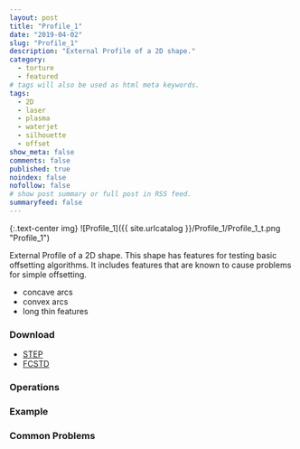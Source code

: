 ```yaml
---
layout: post
title: "Profile_1"
date: "2019-04-02"
slug: "Profile_1"
description: "External Profile of a 2D shape."
category: 
  - torture
  - featured
# tags will also be used as html meta keywords.
tags:
  - 2D
  - laser
  - plasma
  - waterjet
  - silhouette
  - offset
show_meta: false
comments: false
published: true
noindex: false
nofollow: false
# show post summary or full post in RSS feed.
summaryfeed: false
---
```

{:.text-center img}
![Profile_1]({{ site.urlcatalog }}/Profile_1/Profile_1_t.png "Profile_1")

External Profile of a 2D shape.  This shape has features for testing basic offsetting algorithms. It includes features that are known to cause problems for simple offsetting.
- concave arcs
- convex arcs
- long thin features
<!--more-->

### Download
- [STEP]({{site.urlcatalog}}/Profile_1/Profile_1.step)
- [FCSTD]({{site.urlcatalog}}/Profile_1/Profile_1.fcstd)

### Operations

### Example

### Common Problems



